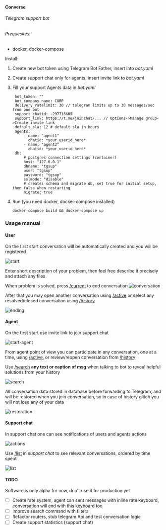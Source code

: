 #### Converse
###### Telegram support bot
###### Prequesites:
- docker, docker-compose

Install:
1. Create new bot token using Telegram Bot Father, insert into *bot.yaml*
2. Create support chat only for agents, insert invite link to *bot.yaml*
3. Fill your support Agents data in *bot.yaml*
   ```
    bot_token: ""
    bot_company_name: CORP
    delivery_ratelimit: 30 // telegram limits up to 30 messages/sec from one bot
    support_chatid: -297716605
    support_link: https://t.me/joinchat/... // Options->Manage group->Create invite link
    default_sla: 12 # default sla in hours
    agents:
        - name: "agent1"
          chatid: *your_userid_here*
        - name: "agent2"
          chatid: *your_userid_here*
    db:
        # postgres connection settings (container)
        host: "127.0.0.1"
        dbname: "tgsup"
        user: "tgsup"
        password: "tgsup"
        sslmode: "disable"
        # creates schema and migrate db, set true for initial setup, then false when restarting
        migrate: true
   ```

4. Run (you need docker, docker-compose installed)
   ```
   docker-compose build && docker-compose up
   ```

### Usage manual
#### User
On the first start conversation will be automatically created and you will be registered

![start](./content/start1.png)

Enter short description of your problem, then feel free describe it precisely and attach any files

When problem is solved, press [/current]() to end conversation
![conversation](./content/conversation.png)

After that you may open another conversation using [/active]() or select any resolved/closed conversation using [/history]()

![ending](./content/ending.png)

#### Agent
On the first start use invite link to join support chat

![start-agent](./content/start-agent.png)

From agent point of view you can participate in any conversation, one at a time, using [/active](), or review/reopen conversation from [/history]()

Use [/search]() **any text or caption of msg** when talking to bot to reveal helpful solutions from your history

![search](./content/search.png)

All conversation data stored in database before forwarding to Telegram, and will be restored when you join conversation, so in case of history glitch you will not lose any of your data

![restoration](./content/restore.png)

#### Support chat
In support chat one can see notifications of users and agents actions

![actions](./content/status.png)

Use [/list]() in *support chat* to see relevant conversations, ordered by time spent

![list](./content/list.png)

#### TODO

Software is only alpha for now, don't use it for production yet

- [ ] Create rate system, agent can sent messages with inline rate keyboard, conversation will end with this keyboard too
- [ ] Improve search command with filters
- [ ] Refactor routers, stub telegram Api and test conversation logic
- [ ] Create support statistics (support chat)
